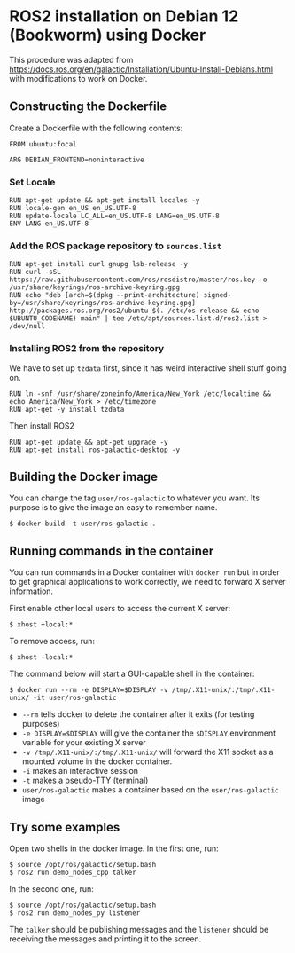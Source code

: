  # ROS2 installation on Debian 12 (Bookworm) using Docker
This procedure was adapted from https://docs.ros.org/en/galactic/Installation/Ubuntu-Install-Debians.html with modifications to work on Docker.

## Constructing the Dockerfile
Create a Dockerfile with the following contents:

```
FROM ubuntu:focal

ARG DEBIAN_FRONTEND=noninteractive
```

### Set Locale
```
RUN apt-get update && apt-get install locales -y
RUN locale-gen en_US en_US.UTF-8
RUN update-locale LC_ALL=en_US.UTF-8 LANG=en_US.UTF-8
ENV LANG en_US.UTF-8
```

### Add the ROS package repository to `sources.list`
```
RUN apt-get install curl gnupg lsb-release -y
RUN curl -sSL https://raw.githubusercontent.com/ros/rosdistro/master/ros.key -o /usr/share/keyrings/ros-archive-keyring.gpg
RUN echo "deb [arch=$(dpkg --print-architecture) signed-by=/usr/share/keyrings/ros-archive-keyring.gpg] http://packages.ros.org/ros2/ubuntu $(. /etc/os-release && echo $UBUNTU_CODENAME) main" | tee /etc/apt/sources.list.d/ros2.list > /dev/null
```
### Installing ROS2 from the repository
We have to set up `tzdata` first, since it has weird interactive shell stuff going on.
```
RUN ln -snf /usr/share/zoneinfo/America/New_York /etc/localtime && echo America/New_York > /etc/timezone
RUN apt-get -y install tzdata
```
Then install ROS2
```
RUN apt-get update && apt-get upgrade -y
RUN apt-get install ros-galactic-desktop -y
```

## Building the Docker image
You can change the tag `user/ros-galactic` to whatever you want. Its purpose is to give the image an easy to remember name.
```
$ docker build -t user/ros-galactic .
```

## Running commands in the container
You can run commands in a Docker container with `docker run` but in order to get graphical applications to work correctly, we need to forward X server information.

First enable other local users to access the current X server:
```
$ xhost +local:*
```

To remove access, run:
```
$ xhost -local:*
```

The command below will start a GUI-capable shell in the container:
```
$ docker run --rm -e DISPLAY=$DISPLAY -v /tmp/.X11-unix/:/tmp/.X11-unix/ -it user/ros-galactic
```

* `--rm` tells docker to delete the container after it exits (for testing purposes)
* `-e DISPLAY=$DISPLAY` will give the container the `$DISPLAY` environment variable for your existing X server
* `-v /tmp/.X11-unix/:/tmp/.X11-unix/` will forward the X11 socket as a mounted volume in the docker container.
* `-i` makes an interactive session
* `-t` makes a pseudo-TTY (terminal)
* `user/ros-galactic` makes a container based on the `user/ros-galactic` image

## Try some examples
Open two shells in the docker image. In the first one, run:
```
$ source /opt/ros/galactic/setup.bash
$ ros2 run demo_nodes_cpp talker
```

In the second one, run:
```
$ source /opt/ros/galactic/setup.bash
$ ros2 run demo_nodes_py listener
```
The `talker` should be publishing messages and the `listener` should be receiving the messages and printing it to the screen.

